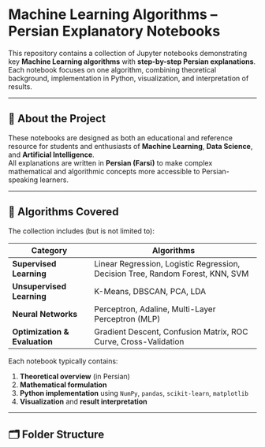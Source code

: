 # Machine Learning Algorithms – Persian Explanatory Notebooks

This repository contains a collection of Jupyter notebooks demonstrating key **Machine Learning algorithms** with **step-by-step Persian explanations**.  
Each notebook focuses on one algorithm, combining theoretical background, implementation in Python, visualization, and interpretation of results.

---

## 📘 About the Project

These notebooks are designed as both an educational and reference resource for students and enthusiasts of **Machine Learning**, **Data Science**, and **Artificial Intelligence**.  
All explanations are written in **Persian (Farsi)** to make complex mathematical and algorithmic concepts more accessible to Persian-speaking learners.

---

## 🧠 Algorithms Covered

The collection includes (but is not limited to):

| Category | Algorithms |
|-----------|-------------|
| **Supervised Learning** | Linear Regression, Logistic Regression, Decision Tree, Random Forest, KNN, SVM |
| **Unsupervised Learning** | K-Means, DBSCAN, PCA, LDA |
| **Neural Networks** | Perceptron, Adaline, Multi-Layer Perceptron (MLP) |
| **Optimization & Evaluation** | Gradient Descent, Confusion Matrix, ROC Curve, Cross-Validation |

Each notebook typically contains:
1. **Theoretical overview** (in Persian)
2. **Mathematical formulation**
3. **Python implementation** using `NumPy`, `pandas`, `scikit-learn`, `matplotlib`
4. **Visualization** and **result interpretation**

---

## 🗂 Folder Structure

